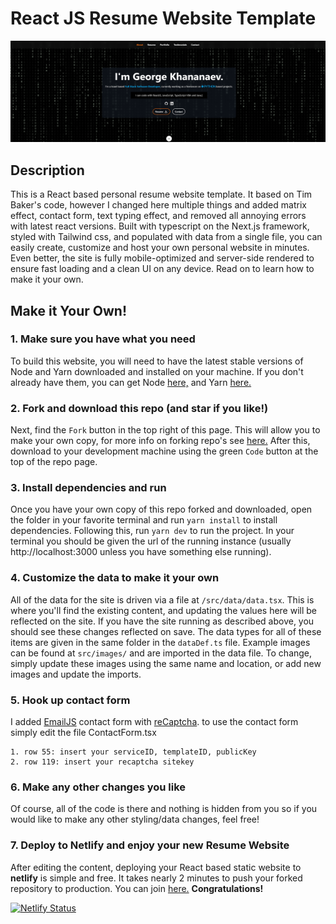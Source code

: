# React JS Resume Website Template

![alt text](https://github.com/georgekhananaev/resume-website/blob/main/screenshot.png?raw=true)

## Description

This is a React based personal resume website template. It based on Tim Baker's code, however I changed here multiple
things and added matrix effect, contact form, text typing effect, and removed all annoying errors with latest react
versions. Built with typescript on the Next.js framework, styled with
Tailwind css, and populated with data from a single file, you can easily create, customize and host your own personal
website in minutes. Even better, the site is fully mobile-optimized and server-side rendered to ensure fast loading and
a clean UI on any device. Read on to learn how to make it your own.

## Make it Your Own!

### 1. Make sure you have what you need

To build this website, you will need to have the latest stable versions of Node and Yarn downloaded and installed on
your machine. If you don't already have them, you can get Node [here,](https://nodejs.org/en/download/) and
Yarn [here.](https://yarnpkg.com/getting-started/install)

### 2. Fork and download this repo (and star if you like!)

Next, find the `Fork` button in the top right of this page. This will allow you to make your own copy, for more info on
forking repo's see [here.](https://docs.github.com/en/get-started/quickstart/fork-a-repo#forking-a-repository) After
this, download to your development machine using the green `Code` button at the top of the repo page.

### 3. Install dependencies and run

Once you have your own copy of this repo forked and downloaded, open the folder in your favorite terminal and
run `yarn install` to install dependencies. Following this, run `yarn dev` to run the project. In your terminal you
should be given the url of the running instance (usually http://localhost:3000 unless you have something else running).

### 4. Customize the data to make it your own

All of the data for the site is driven via a file at `/src/data/data.tsx`. This is where you'll find the existing
content, and updating the values here will be reflected on the site. If you have the site running as described above,
you should see these changes reflected on save. The data types for all of these items are given in the same folder in
the `dataDef.ts` file. Example images can be found at `src/images/` and are imported in the data file. To change, simply
update these images using the same name and location, or add new images and update the imports.

### 5. Hook up contact form

I added [EmailJS](https://www.emailjs.com/) contact form with [reCaptcha](https://www.google.com/recaptcha).
to use the contact form simply edit the file
ContactForm.tsx

```
1. row 55: insert your serviceID, templateID, publicKey
2. row 119: insert your recaptcha sitekey 
```

### 6. Make any other changes you like

Of course, all of the code is there and nothing is hidden from you so if you would like to make any other styling/data
changes, feel free!

### 7. Deploy to Netlify and enjoy your new Resume Website

After editing the content, deploying your React based static website to **netlify** is simple and free. It takes nearly 2 minutes to push your forked repository to production. You can join [here.](https://www.netlify.com) **Congratulations!**

[![Netlify Status](https://api.netlify.com/api/v1/badges/4e6cdcf5-06db-4e22-9739-cefd33f748b5/deploy-status)](https://app.netlify.com/sites/georgekhananaev/deploys)

